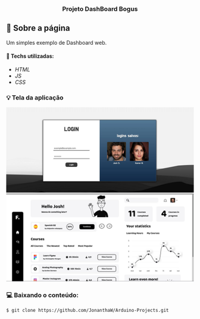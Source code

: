 
<h3 align="center">
  Projeto DashBoard Bogus
</h3>

## :rocket: Sobre a página

Um simples exemplo de Dashboard web.

#### :wrench: Techs utilizadas:
* _HTML_
* _JS_
* _CSS_

### :bulb: Tela da aplicação

![image](https://github.com/JonanthaW/Dashboard-Bogus/blob/main/assets/img/photos/example1.jpg)
![image](https://github.com/JonanthaW/Dashboard-Bogus/blob/main/assets/img/photos/example2.jpg)

### :computer: Baixando o conteúdo:

```bash
$ git clone https://github.com/JonanthaW/Arduino-Projects.git
```
